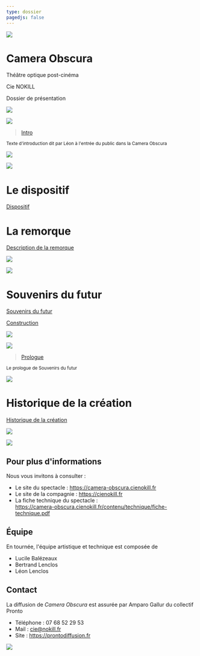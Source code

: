 ```yaml
---
type: dossier
pagedjs: false
---
```


<img src="/contenu/photos/afficheCO_v1.png"/>

<div class="page-texte" markdown=1>
 
# Camera Obscura

Théâtre optique post-cinéma

Cie NOKILL

Dossier de présentation

</div>

<div class="page-images" markdown=1>


![](/contenu/dessins/macaron_1.png)

![](/contenu/dessins/macaron_2.png)


</div>

<div class="page-texte" markdown=1>


<blockquote>
 <a href="/contenu/ecriture/intro#intro">Intro</a>
</blockquote>

<small>Texte d'introduction dit par Léon à l'entrée du public dans la Camera Obscura</small>


</div>

<div class="page-images" markdown=1>


![](/contenu/dessins/macaron_7.png)

![](/contenu/dessins/macaron_8.png)


</div>

<div class="page-texte" markdown=1>

# Le dispositif

[Dispositif](/#le-dispositif)

# La remorque

[Description de la remorque](/contenu/remorque#description-de-la-remorque)

</div>

<div class="page-images" markdown=1>


![](/contenu/photos/co-escaladieu-1.JPG)

![](/contenu/photos/co-mima-1.JPG)


</div>

<div class="page-texte" markdown=1>

# Souvenirs du futur

[Souvenirs du futur](/#souvenirs-du-futur)

[Construction](/contenu/ecriture/souvenirs-du-futur#construction)


</div>

<div class="page-images" markdown=1>


![](/contenu/dessins/macaron_5.png)

![](/contenu/dessins/macaron_6b.png)


</div>

<div class="page-texte" markdown=1>

<blockquote>
 <a href="/contenu/ecriture/textes-voix-off#1-prologue">Prologue</a>
</blockquote>

<small>Le prologue de Souvenirs du futur</small>

</div>

<div class="page-images" markdown=1>

![](/contenu/dessins/files-d-attente.jpg)

</div>

<div class="page-texte" markdown=1>

# Historique de la création

[Historique de la création](/contenu/production.html#historique-de-la-création)

</div>

<div class="page-images" markdown=1>


![](/contenu/dessins/macaron_9.png)

![](/contenu/dessins/macaron_10.png)


</div>

<div class="page-texte" markdown=1>

## Pour plus d'informations

<article markdown=1>

Nous vous invitons à consulter :

- Le site du spectacle : https://camera-obscura.cienokill.fr
- Le site de la compagnie : https://cienokill.fr
- La fiche technique du spectacle :<br/>https://camera-obscura.cienokill.fr/contenu/technique/fiche-technique.pdf

</article>

## Équipe

<article markdown=1>

En tournée, l'équipe artistique et technique est composée de

- Lucile Balézeaux
- Bertrand Lenclos
- Léon Lenclos

</article>

## Contact

<article markdown=1>
 
La diffusion de *Camera Obscura* est assurée par Amparo Gallur du collectif Pronto

- Téléphone : 07 68 52 29 53
- Mail : cie@nokill.fr
- Site : https://prontodiffusion.fr
  
</article>

</div>

 <script src="/assets/js/aggregate.js"></script>

![](/contenu/photos/affiche-souvenirs.png)
